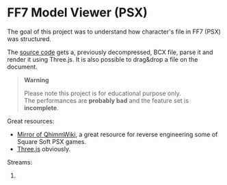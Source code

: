 # FF7 Model Viewer (PSX)

The goal of this project was to understand how character's file in FF7 (PSX) was structured.

The [source code](model-viewer.js) gets a, previously decompressed, BCX file, parse it and render it using Three.js. It is also possible to drag&drop a file on the document.

> **Warning**
>
> Please note this project is for educational purpose only.  
> The performances are **probably bad** and the feature set is **incomplete**.

Great resources:

- [Mirror of QhimmWiki]([https://wiki.ffrtt.ru/index.php/FF7/Field/BCX]), a great resource for reverse engineering some of Square Soft PSX games.
- [Three.js](https://threejs.org/) obviously.

Streams:

1.
